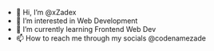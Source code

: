 - 👋 Hi, I’m @xZadex
- 👀 I’m interested in Web Development
- 🌱 I’m currently learning Frontend Web Dev
- 📫 How to reach me through my socials @codenamezade

<!---
xZadex/xZadex is a ✨ special ✨ repository because its `README.md` (this file) appears on your GitHub profile.
You can click the Preview link to take a look at your changes.
--->
